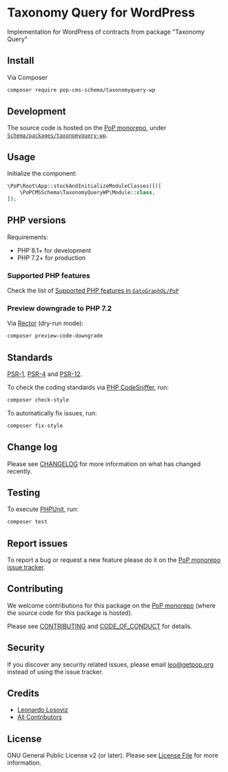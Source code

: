 # Taxonomy Query for WordPress

<!--
[![Build Status][ico-travis]][link-travis]
[![Quality Score][ico-code-quality]][link-code-quality]
[![Software License][ico-license]](LICENSE.md)
[![Latest Version on Packagist][ico-version]][link-packagist]
[![Coverage Status][ico-scrutinizer]][link-scrutinizer]
[![Total Downloads][ico-downloads]][link-downloads]
-->

Implementation for WordPress of contracts from package "Taxonomy Query"

## Install

Via Composer

``` bash
composer require pop-cms-schema/taxonomyquery-wp
```

## Development

The source code is hosted on the [PoP monorepo](https://github.com/GatoGraphQL/PoP), under [`Schema/packages/taxonomyquery-wp`](https://github.com/GatoGraphQL/PoP/tree/master/layers/Schema/packages/taxonomyquery-wp).

## Usage

Initialize the component:

``` php
\PoP\Root\App::stockAndInitializeModuleClasses([([
    \PoPCMSSchema\TaxonomyQueryWP\Module::class,
]);
```

## PHP versions

Requirements:

- PHP 8.1+ for development
- PHP 7.2+ for production

### Supported PHP features

Check the list of [Supported PHP features in `GatoGraphQL/PoP`](https://github.com/GatoGraphQL/PoP/blob/master/docs/supported-php-features.md)

### Preview downgrade to PHP 7.2

Via [Rector](https://github.com/rectorphp/rector) (dry-run mode):

```bash
composer preview-code-downgrade
```

## Standards

[PSR-1](https://www.php-fig.org/psr/psr-1), [PSR-4](https://www.php-fig.org/psr/psr-4) and [PSR-12](https://www.php-fig.org/psr/psr-12).

To check the coding standards via [PHP CodeSniffer](https://github.com/squizlabs/PHP_CodeSniffer), run:

``` bash
composer check-style
```

To automatically fix issues, run:

``` bash
composer fix-style
```

## Change log

Please see [CHANGELOG](CHANGELOG.md) for more information on what has changed recently.

## Testing

To execute [PHPUnit](https://phpunit.de/), run:

``` bash
composer test
```

## Report issues

To report a bug or request a new feature please do it on the [PoP monorepo issue tracker](https://github.com/GatoGraphQL/PoP/issues).

## Contributing

We welcome contributions for this package on the [PoP monorepo](https://github.com/GatoGraphQL/PoP) (where the source code for this package is hosted).

Please see [CONTRIBUTING](CONTRIBUTING.md) and [CODE_OF_CONDUCT](CODE_OF_CONDUCT.md) for details.

## Security

If you discover any security related issues, please email leo@getpop.org instead of using the issue tracker.

## Credits

- [Leonardo Losoviz][link-author]
- [All Contributors][link-contributors]

## License

GNU General Public License v2 (or later). Please see [License File](LICENSE.md) for more information.

[ico-version]: https://img.shields.io/packagist/v/pop-cms-schema/taxonomyquery-wp.svg?style=flat-square
[ico-license]: https://img.shields.io/badge/license-GPLv2-brightgreen.svg?style=flat-square
[ico-travis]: https://img.shields.io/travis/pop-cms-schema/taxonomyquery-wp/master.svg?style=flat-square
[ico-scrutinizer]: https://img.shields.io/scrutinizer/coverage/g/pop-cms-schema/taxonomyquery-wp.svg?style=flat-square
[ico-code-quality]: https://img.shields.io/scrutinizer/g/pop-cms-schema/taxonomyquery-wp.svg?style=flat-square
[ico-downloads]: https://img.shields.io/packagist/dt/pop-cms-schema/taxonomyquery-wp.svg?style=flat-square

[link-packagist]: https://packagist.org/packages/pop-cms-schema/taxonomyquery-wp
[link-travis]: https://travis-ci.org/pop-cms-schema/taxonomyquery-wp
[link-scrutinizer]: https://scrutinizer-ci.com/g/pop-cms-schema/taxonomyquery-wp/code-structure
[link-code-quality]: https://scrutinizer-ci.com/g/pop-cms-schema/taxonomyquery-wp
[link-downloads]: https://packagist.org/packages/pop-cms-schema/taxonomyquery-wp
[link-author]: https://github.com/leoloso
[link-contributors]: ../../../../../../contributors
